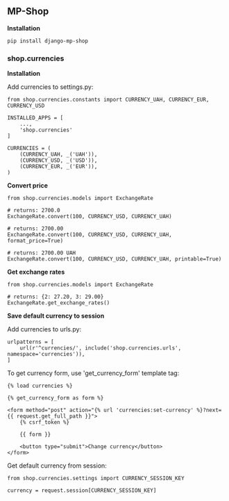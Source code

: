 ## MP-Shop

**Installation**
```
pip install django-mp-shop
```

### shop.currencies

**Installation**

Add currencies to settings.py:

```
from shop.currencies.constants import CURRENCY_UAH, CURRENCY_EUR, CURRENCY_USD

INSTALLED_APPS = [
	...,
	'shop.currencies'
]

CURRENCIES = (
    (CURRENCY_UAH, _('UAH')),
    (CURRENCY_USD, _('USD')),
    (CURRENCY_EUR, _('EUR')),
)
```

**Convert price**

```
from shop.currencies.models import ExchangeRate

# returns: 2700.0
ExchangeRate.convert(100, CURRENCY_USD, CURRENCY_UAH)

# returns: 2700.00
ExchangeRate.convert(100, CURRENCY_USD, CURRENCY_UAH, format_price=True)

# returns: 2700.00 UAH
ExchangeRate.convert(100, CURRENCY_USD, CURRENCY_UAH, printable=True)
```

**Get exchange rates**

```
from shop.currencies.models import ExchangeRate

# returns: {2: 27.20, 3: 29.00}
ExchangeRate.get_exchange_rates()
```

**Save default currency to session**

Add currencies to urls.py:

```
urlpatterns = [
    url(r'^currencies/', include('shop.currencies.urls', namespace='currencies')),
]
```

To get currency form, use 'get_currency_form' template tag:

```
{% load currencies %}

{% get_currency_form as form %}

<form method="post" action="{% url 'currencies:set-currency' %}?next={{ request.get_full_path }}">
	{% csrf_token %}
	
	{{ form }}
	
	<button type="submit">Change currency</button>
</form>
```

Get default currency from session:

```
from shop.currencies.settings import CURRENCY_SESSION_KEY

currency = request.session[CURRENCY_SESSION_KEY]
```
